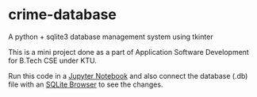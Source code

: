 # crime-database
A python + sqlite3 database management system using tkinter

This is a mini project done as a part of Application Software Development for B.Tech CSE under KTU.

Run this code in a <a href="https://jupyter.org/">Jupyter Notebook</a> and also connect the database (.db) file with an <a href="https://sqlitebrowser.org/dl/">SQLite Browser</a> to see the changes.
